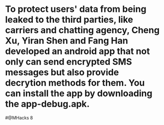 # To protect users' data from being leaked to the third parties, like carriers and chatting agency, Cheng Xu, Yiran Shen and Fang Han developed an android app that not only can send encrypted SMS messages but also provide decrytion methods for them. You can install the app by downloading the app\-debug.apk.

#@MHacks 8
